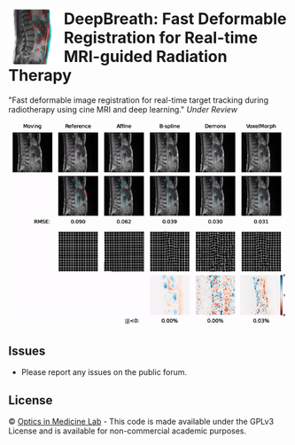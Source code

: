 <img src="assets/deep-breath-icon.png" width="100px" align="left" /> DeepBreath: Fast Deformable Registration for Real-time MRI-guided Radiation Therapy 
===========
"Fast deformable image registration for real-time target tracking during radiotherapy using cine MRI and deep learning."
*Under Review*

![Attachment Animation](assets/deep-breath-reg-examples.gif)

## Issues
- Please report any issues on the public forum.

## License
© [Optics in Medicine Lab](https://sites.dartmouth.edu/optmed/) - This code is made available under the GPLv3 License and is available for non-commercial academic purposes. 
